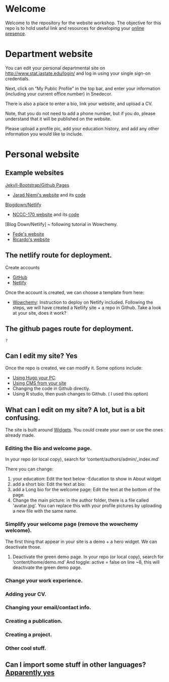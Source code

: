 # Welcome 

Welcome to the repository for the website workshop. The objective for this repo is to hold useful link and resources for developing your 
[online presence](presentations/01-online.Rmd).

# Department website

You can edit your personal departmental site on http://www.stat.iastate.edu/login/ and log in using your single sign-on credentials.

Next, click on “My Public Profile” in the top bar, and enter your information (including your current office number) in Snedecor. 

There is also a place to enter a bio, link your website, and upload a CV. 

Note, that you do not need to add a phone number, but if you do, please understand that it will be published on the website. 

Please upload a profile pic, add your education history, and add any other information you would like to include.


# Personal website

## Example websites

[Jekyll-Bootstrap/Github Pages](http://jekyllbootstrap.com/)

- [Jarad Niemi's website](https://www.jarad.me/) and its [code](https://github.com/jarad/jarad.github.com)

[Blogdown/Netlify](https://www.apreshill.com/blog/2020-12-new-year-new-blogdown/)

- [NCCC-170 website](https://nccc170.netlify.app/) and its [code](https://github.com/NCCC-170/nccc170-website)

[Blog Down/Netlify] ~ following tutorial in Wowchemy.
 - [Fede's website](https://fveneri.netlify.app/)
 - [Ricardo's website](https://www.ricardobatista.com/)
 
 
 
## The netlify route for deployment.

Create accounts
* [GitHub](https://github.com/)
* [Netlify](https://www.netlify.com/)

Once the account is created, we can choose a template from here:
 * [Wowchemy](https://wowchemy.com/): Instruction to deploy on Netlify included.
Following the steps, we will have created a Netlify site + a repo in Github.
Take a look at your site, does it work?
## The github pages route for deployment.
	?
## Can I edit my site? Yes
Once the repo is created, we can modify it. Some options include:
-	[Using Hugo your PC](https://wowchemy.com/docs/getting-started/install-hugo-extended/).
-	[Using CMS from your site](https://wowchemy.com/docs/getting-started/hugo-cms/)
-	Changing the code in Github directly. 
-	Using R studio, then push changes to Github. ( I used this option)

## What can I edit on my site? A lot, but is a bit confusing.

The site is built around [Widgets]( https://wowchemy.com/docs/getting-started/page-builder/). 
You could create your own or use the ones already made.

### Editing the Bio and welcome page.
In your repo (or local copy), search for ‘content/authors/admin/_index.md’

There you can change:

1. your education: Edit the text below -Education to show in About widget
2. add a short bio: Edit the text at bio:
3. add a Long bio for the welcome page: Edit the text at the bottom of the page.
4. Change the main picture: in the author folder, there is a file called 'avatar.jpg'. You can replace this with your profile pictures by uploading a new file with the same name. 

### Simplify your welcome page (remove the wowchemy welcome).

The first thing that appear in your site is a demo + a hero widget. We can deactivate those.

1.	Deactivate the green demo page.
In your repo (or local copy), search for ‘content/home/demo.md’
And toggle: active = false   on line ~8, this will deactivate the green demo page. 



### Change your work experience.

### Adding your CV.

### Changing your email/contact info.

### Creating a publication.
### Creating a project.
### Other cool stuff.
## Can I import some stuff in other languages? [Apparently yes]( https://wowchemy.com/docs/import/)
